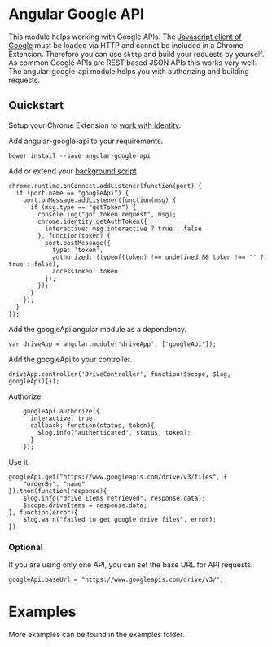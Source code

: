 # Angular Google API

This module helps working with Google APIs. The [Javascript client of Google](https://developers.google.com/api-client-library/javascript/start/start-js) must be loaded via HTTP and cannot be included in a Chrome Extension. Therefore you can use `$http` and build your requests by yourself. As common Google APIs are REST based JSON APIs this works very well. The angular-google-api module helps you with authorizing and building requests. 

## Quickstart

Setup your Chrome Extension to [work with identity](https://developer.chrome.com/apps/app_identity). 

Add angular-google-api to your requirements. 

```
bower install --save angular-google-api
```
Add or extend your [background script](https://developer.chrome.com/extensions/background_pages)

```
chrome.runtime.onConnect.addListener(function(port) {
  if (port.name == "googleApi") {
    port.onMessage.addListener(function(msg) {
      if (msg.type == "getToken") {
        console.log("got token request", msg);
        chrome.identity.getAuthToken({
          interactive: msg.interactive ? true : false
        }, function(token) {
          port.postMessage({
            type: 'token',
            authorized: (typeof(token) !== undefined && token !== '' ? true : false),
            accessToken: token
          });
        });
      }
    });
  }
});
```


Add the googleApi angular module as a dependency.

```
var driveApp = angular.module('driveApp', ['googleApi']);
```

Add the googleApi to your controller.

```
driveApp.controller('DriveController', function($scope, $log, googleApi){});
```

Authorize

```
    googleApi.authorize({
      interactive: true,
      callback: function(status, token){
        $log.info("authenticated", status, token);
      }
    });
```

Use it.

```
googleApi.get("https://www.googleapis.com/drive/v3/files", {
	"orderBy": "name"
}).then(function(response){
	$log.info("drive items retrieved", response.data);
	$scope.driveItems = response.data;
}, function(error){
	$log.warn("failed to get google drive files", error);
})
```

### Optional

If you are using only one API, you can set the base URL for API requests. 

```
googleApi.baseUrl = "https://www.googleapis.com/drive/v3/";
```

# Examples

More examples can be found in the examples folder.

